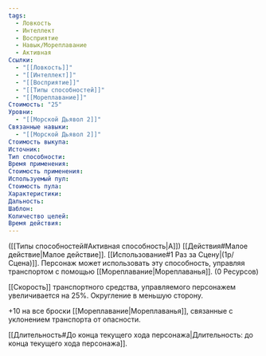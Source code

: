 ```yaml
---
tags:
  - Ловкость
  - Интеллект
  - Восприятие
  - Навык/Мореплавание
  - Активная
Ссылки:
  - "[[Ловкость]]"
  - "[[Интеллект]]"
  - "[[Восприятие]]"
  - "[[Типы способностей]]"
  - "[[Мореплавание]]"
Стоимость: "25"
Уровни:
  - "[[Морской Дьявол 2]]"
Связанные навыки:
  - "[[Морской Дьявол 2]]"
Стоимость выкупа:
Источник:
Тип способности:
Время применения:
Стоимость применения:
Используемый пул:
Стоимость пула:
Характеристики:
Дальность:
Шаблон:
Количество целей:
Время действия:
---
```

([[Типы способностей#Активная способность|А]]) [[Действия#Малое действие|Малое действие]]. [[Использование#1 Раз за Сцену|(1р/Сцена)]]. Персонаж может использовать эту способность, управляя транспортом с помощью [[Мореплавание|Мореплаванья]]. (0 Ресурсов)

[[Скорость]] транспортного средства, управляемого персонажем увеличивается на 25%. Округление в меньшую сторону. 

+10 на все броски [[Мореплавание|Мореплаванья]], связанные с уклонением транспорта от опасности. 

[[Длительность#До конца текущего хода персонажа|Длительность: до конца текущего хода персонажа]].
